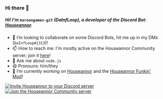 <h3>Hi there 👋</h3>

<h5>Hi! I'm <code>haroongames-git</code> (DaInfLoop), a developer of the Discord Bot: <a href="https://top.gg/bot/621597193383575552">Houseannor</a>.</h5>

- 👯 I’m looking to collaborate on some Discord Bots, hit me up in my DMs (`DaInfLoop#1313`)!
- 📫 How to reach me: I'm mostly active on the Houseannor Community server; join it [here](https://discord.gg/SmN9Kkf)!
- 💬 Ask me about `node.js`
- 😄 Pronouns: him/they
- 🔭 I’m currently working on [Houseannor](https://top.gg/bot/621597193383575552) and the [Houseannor Funkin' Mod](https://github.com/haroongames-git/HouseannorFNFMod)!

<a href="https://top.gg/bot/621597193383575552"><img alt="Invite Houseannor to your Discord server" src="https://discordbots.org/api/widget/621597193383575552.svg?cache=off"/></a>          
<a href="https://discord.gg/SmN9Kkf"><img alt="Join the Houseannor Community server" src="https://discord.com/api/guilds/705748846248067132/widget.png?style=banner4&cache=off"/></a>

<!--
**haroongames-git/haroongames-git** is a ✨ _special_ ✨ repository because its `README.md` (this file) appears on your GitHub profile.

Here are some ideas to get you started:

- 🔭 I’m currently working on ...
- 🌱 I’m currently learning ...
- 👯 I’m looking to collaborate on ...
- 🤔 I’m looking for help with ...
- 💬 Ask me about ...
- 📫 How to reach me: ...
- 😄 Pronouns: ...
- ⚡ Fun fact: ...
-->
